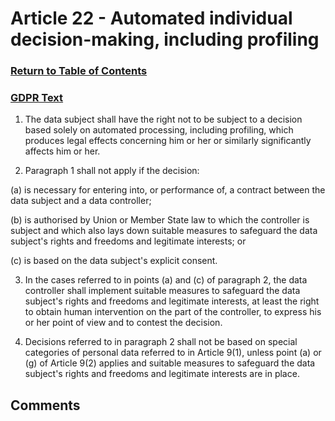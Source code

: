 # Article 22 - Automated individual decision-making, including profiling

### [Return to Table of Contents](https://github.com/mitmedialab/Consent-HackDay/blob/master/Legal/GDPR%20Markdown/Table%20of%20Contents.md)

### [GDPR Text](https://eur-lex.europa.eu/legal-content/EN/TXT/HTML/?uri=CELEX:32016R0679&from=EN#d1e2838-1-1)


1.   The data subject shall have the right not to be subject to a decision based solely on automated processing, including profiling, which produces legal effects concerning him or her or similarly significantly affects him or her.

2.   Paragraph 1 shall not apply if the decision:

(a)
is necessary for entering into, or performance of, a contract between the data subject and a data controller;

(b)
is authorised by Union or Member State law to which the controller is subject and which also lays down suitable measures to safeguard the data subject's rights and freedoms and legitimate interests; or

(c)
is based on the data subject's explicit consent.

3.   In the cases referred to in points (a) and (c) of paragraph 2, the data controller shall implement suitable measures to safeguard the data subject's rights and freedoms and legitimate interests, at least the right to obtain human intervention on the part of the controller, to express his or her point of view and to contest the decision.

4.   Decisions referred to in paragraph 2 shall not be based on special categories of personal data referred to in Article 9(1), unless point (a) or (g) of Article 9(2) applies and suitable measures to safeguard the data subject's rights and freedoms and legitimate interests are in place.


## Comments
